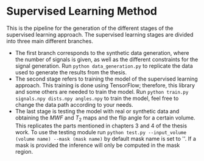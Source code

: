 # Supervised Learning Method

This is the pipeline for the generation of the different stages of the supervised learning approach. The supervised learning stages are divided into three main different branches.
* The first branch corresponds to the synthetic data generation, where the number of signals is given, as well as the different constraints for the signal generation. Run ``` python data_generation.py ``` to replicate the data used to generate the results from the thesis.
* The second stage refers to training the model of the supervised learning approach. This training is done using TensorFlow; therefore, this library and some others are needed to train the model. Run ``` python train.py signals.npy dists.npy angles.npy ``` to train the model, feel free to change the data path according to your needs.
* The last stage is testing the model with real or synthetic data and obtaining the $MWF$ and $T_{2}$ maps and the flip angle for a certain volume. This replicates the parts mentioned in chapters 3 and 4 of the thesis work. To use the testing module run ``` python test.py --input_volume (volume name) --mask (mask name) ``` by default mask name is set to ''. If a mask is provided the inference will only be computed in the mask region.
